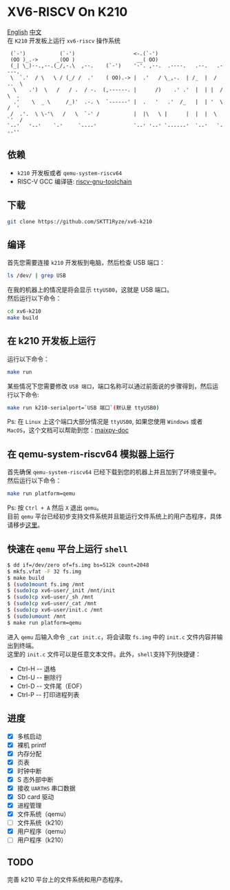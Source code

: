 # XV6-RISCV On K210
[English](./README.md) [中文](./README_cn.md)   
在 `K210` 开发板上运行 `xv6-riscv` 操作系统  

```
 (`-')           (`-')                   <-.(`-')                            
 (OO )_.->      _(OO )                    __( OO)                            
 (_| \_)--.,--.(_/,-.\  ,--.    (`-')    '-'. ,--.  .----.   .--.   .----.   
 \  `.'  / \   \ / (_/ /  .'    ( OO).-> |  .'   / \_,-.  | /_  |  /  ..  \  
  \    .')  \   /   / .  / -.  (,------. |      /)    .' .'  |  | |  /  \  . 
  .'    \  _ \     /_)'  .-. \  `------' |  .   '   .'  /_   |  | '  \  /  ' 
 /  .'.  \ \-'\   /   \  `-' /           |  |\   \ |      |  |  |  \  `'  /  
`--'   '--'    `-'     `----'            `--' '--' `------'  `--'   `---''   
```

<!-- ![run-k210](./img/xv6-k210_on_k210.gif)   -->

## 依赖
+ `k210` 开发板或者 `qemu-system-riscv64`
+ RISC-V GCC 编译链: [riscv-gnu-toolchain](https://github.com/riscv/riscv-gnu-toolchain.git)

## 下载
```bash
git clone https://github.com/SKTT1Ryze/xv6-k210
```

## 编译
首先您需要连接 `k210` 开发板到电脑，然后检查 USB 端口：  
```bash
ls /dev/ | grep USB
```
在我的机器上的情况是将会显示 `ttyUSB0`，这就是 USB 端口。  
然后运行以下命令：    

```bash
cd xv6-k210
make build
```

## 在 k210 开发板上运行
运行以下命令：  
```bash
make run
```

某些情况下您需要修改 `USB 端口`，端口名称可以通过前面说的步骤得到，然后运行以下命令:  
```bash
make run k210-serialport=`USB 端口`(默认是 ttyUSB0)
```
Ps: 在 `Linux` 上这个端口大部分情况是 `ttyUSB0`, 如果您使用 `Windows` 或者 `MacOS`，这个文档可以帮助到您：[maixpy-doc](https://maixpy.sipeed.com/zh/get_started/env_install_driver.html#)  

## 在 qemu-system-riscv64 模拟器上运行
首先确保 `qemu-system-riscv64` 已经下载到您的机器上并且加到了环境变量中。  
然后运行以下命令：  
```bash
make run platform=qemu
```
Ps: 按 `Ctrl + A` 然后 `X` 退出 `qemu`。   
目前 `qemu` 平台已经初步支持文件系统并且能运行文件系统上的用户态程序，具体请移步[这里](./doc/fs.md)。  

## 快速在 `qemu` 平台上运行 `shell`
```bash
$ dd if=/dev/zero of=fs.img bs=512k count=2048
$ mkfs.vfat -F 32 fs.img
$ make build
$ (sudo)mount fs.img /mnt
$ (sudo)cp xv6-user/_init /mnt/init
$ (sudo)cp xv6-user/_sh /mnt
$ (sudo)cp xv6-user/_cat /mnt
$ (sudo)cp xv6-user/init.c /mnt
$ (sudo)umount /mnt
$ make run platform=qemu
```

进入 `qemu` 后输入命令 `_cat init.c`，将会读取 `fs.img` 中的 `init.c` 文件内容并输出到终端。  
这里的 `init.c` 文件可以是任意文本文件。此外，`shell`支持下列快捷键：  
- Ctrl-H -- 退格  
- Ctrl-U -- 删除行  
- Ctrl-D -- 文件尾（EOF）  
- Ctrl-P -- 打印进程列表

## 进度
- [x] 多核启动
- [x] 裸机 printf
- [x] 内存分配
- [x] 页表
- [x] 时钟中断
- [x] S 态外部中断
- [x] 接收 `UARTHS` 串口数据
- [x] SD card 驱动
- [x] 进程管理
- [x] 文件系统（qemu）
- [ ] 文件系统（k210）
- [x] 用户程序（qemu）
- [ ] 用户程序（k210）

## TODO
完善 k210 平台上的文件系统和用户态程序。  

